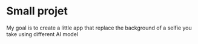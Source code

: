 # Small projet 

My goal is to create a little app that replace the background of a selfie you take using different AI model